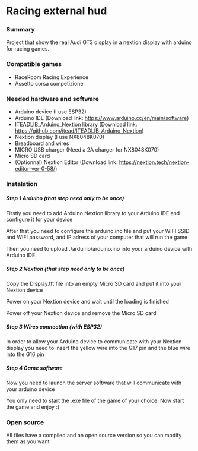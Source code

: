# Racing external hud

### Summary

Project that show the real Audi GT3 display in a nextion display with arduino for racing games.

### Compatible games

* RaceRoom Racing Experience
* Assetto corsa competizione

### Needed hardware and software

* Arduino device (I use ESP32)
* Arduino IDE (Download link: https://www.arduino.cc/en/main/software)
* ITEADLIB_Arduino_Nextion library (Download link: https://github.com/itead/ITEADLIB_Arduino_Nextion)
* Nextion display (I use NX8048K070)
* Breadboard and wires
* MICRO USB charger (Need a 2A charger for NX8048K070)
* Micro SD card
* (Optionnal) Nextion Editor (Download link: https://nextion.tech/nextion-editor-ver-0-58/)

### Instalation

##### Step 1 Arduino (that step need only to be once)

Firstly you need to add Arduino Nextion library to your Arduino IDE and configure it for your device

After that you need to configure the arduino.ino file and put your WIFI SSID and WIFI password, and IP adress of your computer that will run the game

Then you need to upload ./arduino/arduino.ino into your arduino device with Arduino IDE.

##### Step 2 Nextion (that step need only to be once)

Copy the Display.tft file into an empty Micro SD card and put it into your Nextion device

Power on your Nextion device and wait until the loading is finished

Power off your Nextion device and remove the Micro SD card

##### Step 3 Wires connection (with ESP32)

In order to allow your Arduino device to communicate with your Nextion display you need to insert the yellow wire into the G17 pin and the blue wire into the G16 pin

##### Step 4 Game software

Now you need to launch the server software that will communicate with your arduino device

You only need to start the .exe file of the game of your choice. Now start the game and enjoy :)

### Open source

All files have a compiled and an open source version so you can modify them as you want


